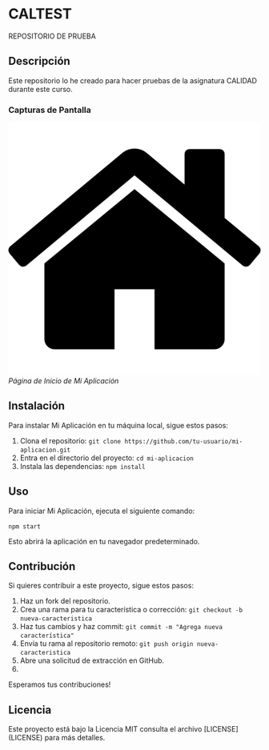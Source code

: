 # CALTEST

REPOSITORIO DE PRUEBA

## Descripción

Este repositorio lo he creado para hacer pruebas de la asignatura CALIDAD durante este curso.

### Capturas de Pantalla

![Página de Inicio](home.png)
*Página de Inicio de Mi Aplicación*

## Instalación

Para instalar Mi Aplicación en tu máquina local, sigue estos pasos:
1. Clona el repositorio: `git clone https://github.com/tu-usuario/mi-aplicacion.git`
2. Entra en el directorio del proyecto: `cd mi-aplicacion`
3. Instala las dependencias: `npm install`

## Uso

Para iniciar Mi Aplicación, ejecuta el siguiente comando:

```shell
npm start
```

Esto abrirá la aplicación en tu navegador predeterminado.

## Contribución

Si quieres contribuir a este proyecto, sigue estos pasos:
1. Haz un fork del repositorio.
2. Crea una rama para tu característica o corrección: `git checkout -b nueva-caracteristica`
3. Haz tus cambios y haz commit: `git commit -m "Agrega nueva característica"`
4. Envía tu rama al repositorio remoto: `git push origin nueva-caracteristica`
5. Abre una solicitud de extracción en GitHub.
6. 
Esperamos tus contribuciones!

## Licencia

Este proyecto está bajo la Licencia MIT consulta el archivo [LICENSE] (LICENSE) para más detalles.
